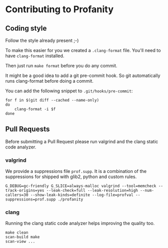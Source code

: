 # Contributing to Profanity

## Coding style
Follow the style already present ;-)

To make this easier for you we created a `.clang-format` file.
You'll need to have `clang-format` installed.

Then just run `make format` before you do any commit.

It might be a good idea to add a git pre-commit hook.
So git automatically runs clang-format before doing a commit.

You can add the following snippet to `.git/hooks/pre-commit`:
```
for f in $(git diff --cached --name-only)
do
    clang-format -i $f
done
```

## Pull Requests
Before submitting a Pull Request please run valgrind and the clang static code analyzer.

### valgrind
We provide a suppressions file `prof.supp`. It is a combination of the suppressions for shipped with glib2, python and custom rules.

`G_DEBUG=gc-friendly G_SLICE=always-malloc valgrind --tool=memcheck --track-origins=yes --leak-check=full --leak-resolution=high --num-callers=30 --show-leak-kinds=definite --log-file=profval --suppressions=prof.supp ./profanity`

### clang

Running the clang static code analyzer helps improving the quality too.

```
make clean
scan-build make
scan-view ...
```

